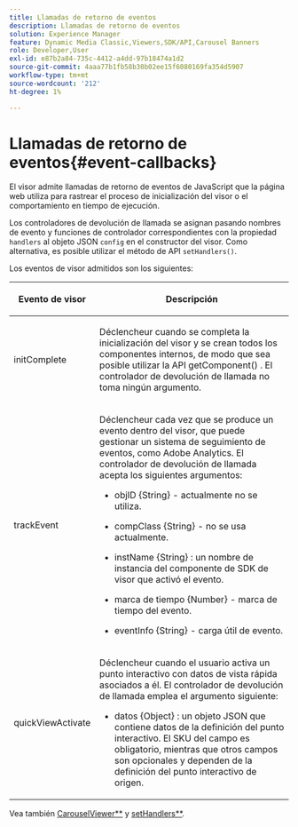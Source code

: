 ```yaml
---
title: Llamadas de retorno de eventos
description: Llamadas de retorno de eventos
solution: Experience Manager
feature: Dynamic Media Classic,Viewers,SDK/API,Carousel Banners
role: Developer,User
exl-id: e87b2a84-735c-4412-a4dd-97b18474a1d2
source-git-commit: 4aaa77b1fb58b30b02ee15f6080169fa354d5907
workflow-type: tm+mt
source-wordcount: '212'
ht-degree: 1%

---
```


# Llamadas de retorno de eventos{#event-callbacks}

El visor admite llamadas de retorno de eventos de JavaScript que la página web utiliza para rastrear el proceso de inicialización del visor o el comportamiento en tiempo de ejecución.

Los controladores de devolución de llamada se asignan pasando nombres de evento y funciones de controlador correspondientes con la propiedad `handlers` al objeto JSON `config` en el constructor del visor. Como alternativa, es posible utilizar el método de API `setHandlers()`.

Los eventos de visor admitidos son los siguientes:

<table id="table_D4A2035B65B140F882F550B711BD3160"> 
 <thead> 
  <tr> 
   <th colname="col1" class="entry"> <p>Evento de visor </p> </th> 
   <th colname="col2" class="entry"> <p>Descripción </p> </th> 
  </tr> 
 </thead>
 <tbody> 
  <tr> 
   <td colname="col1"> <p> <span class="codeph"> initComplete </span> </p> </td> 
   <td colname="col2"> <p>Déclencheur cuando se completa la inicialización del visor y se crean todos los componentes internos, de modo que sea posible utilizar la API <span class="codeph"> getComponent() </span>. El controlador de devolución de llamada no toma ningún argumento. </p> </td> 
  </tr> 
  <tr> 
   <td colname="col1"> <p> <span class="codeph"> trackEvent </span> </p> </td> 
   <td colname="col2"> <p> Déclencheur cada vez que se produce un evento dentro del visor, que puede gestionar un sistema de seguimiento de eventos, como Adobe Analytics. El controlador de devolución de llamada acepta los siguientes argumentos: </p> <p> 
     <ul id="ul_8A5F409E32E94063AE8D3AB158A0E13D"> 
      <li id="li_1311D5DDD4454FBC9116BA8E2CB003B1"> <p> <span class="codeph"> objID {String} </span> - actualmente no se utiliza. </p> </li> 
      <li id="li_C2ABD13097FA40A7B9801C0B7592FB59"> <p> <span class="codeph"> compClass {String} </span> - no se usa actualmente. </p> </li> 
      <li id="li_3BE8001365714C3FAC32C9B2CFFD5DCE"> <p> <span class="codeph"> instName {String} </span>: un nombre de instancia del componente de SDK de visor que activó el evento. </p> </li> 
      <li id="li_755DDE84B1CC4B4D8A3FA0C774CBA666"> <p> <span class="codeph"> marca de tiempo {Number} </span> - marca de tiempo del evento. </p> </li> 
      <li id="li_05A1C45826AC4D1192CB72FE07EE4C29"> <p> <span class="codeph"> eventInfo {String} </span> - carga útil de evento. </p> </li> 
     </ul> </p> </td> 
  </tr> 
  <tr> 
   <td colname="col1"> <p> <span class="codeph"> quickViewActivate </span> </p> </td> 
   <td colname="col2"> <p> Déclencheur cuando el usuario activa un punto interactivo con datos de vista rápida asociados a él. El controlador de devolución de llamada emplea el argumento siguiente: </p> <p> 
     <ul id="ul_171110934BD54839B371FAD8D2AD467B"> 
      <li id="li_7B14C3BA432B43E392AC103926807E88"> <p> <span class="codeph"> datos {Object} </span>: un objeto JSON que contiene datos de la definición del punto interactivo. El SKU <span class="codeph"> del campo </span> es obligatorio, mientras que otros campos son opcionales y dependen de la definición del punto interactivo de origen. </p> </li> 
     </ul> </p> </td> 
  </tr> 
 </tbody> 
</table>

Vea también [CarouselViewer**](../../c-html5-aem-asset-viewers/c-html5-aem-carousel/c-html5-aem-carousel-javascriptapiref/r-html5-aem-carousel-javascriptapiref-carouselviewer.md#reference-bd16cadc0c054fafb0db4994741d47cd) y [setHandlers**](../../c-html5-aem-asset-viewers/c-html5-aem-carousel/c-html5-aem-carousel-javascriptapiref/r-html5-aem-carousel-javascriptapiref-sethandlers.md#reference-d76f126ac4354dc282e56afd49a0c643).
